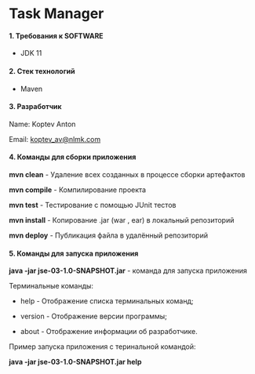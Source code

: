 # Task Manager

#### 1. Требования к  SOFTWARE

- JDK 11

#### 2. Стек технологий

- Maven

#### 3. Разработчик
Name: Koptev Anton

Email: koptev_av@nlmk.com

#### 4. Команды для сборки приложения
**mvn clean** - Удаление всех созданных в процессе сборки артефактов

**mvn compile** - Компилирование проекта

**mvn test** - Тестирование с помощью JUnit тестов

**mvn install** - Копирование .jar (war , ear) в локальный репозиторий

**mvn deploy** - Публикация файла в удалённый репозиторий


#### 5. Команды для запуска приложения

**java -jar  jse-03-1.0-SNAPSHOT.jar** - команда для запуска приложения 

Терминальные команды:

* help - Отображение списка терминальных команд;

* version - Отображение версии программы;

* about - Отображение информации об разработчике.

Пример запуска приложения с теринальной командой:

**java -jar  jse-03-1.0-SNAPSHOT.jar help**


